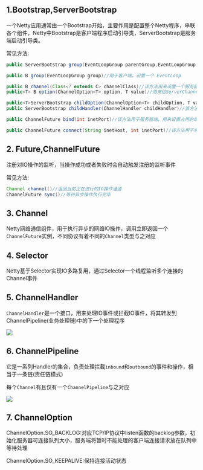 ## 1.Bootstrap,ServerBootstrap

一个Netty应用通常由一个Bootstrap开始，主要作用是配置整个Netty程序，串联各个组件，Netty中Bootstrap是客户端程序启动引导类，ServerBootstrap是服务端启动引导类。

常见方法:
```java
public ServerBootstrap group(EventLoopGroup parentGroup,EventLoopGroup childGroup)//用于服务器端，设置两个EventLoop

public B group(EventLoopGroup group)//用于客户端，设置一个 EventLoop

public B channel(Class<? extends C> channelClass)//该方法用来设置一个服务器端的通道实现
public<T> B option(ChannelOption<T> option, T value)//用来给ServerChannel添加配置

public<T>ServerBootstrap childOption(ChannelOption<T> childOption, T value)//用来给接收到的通道添加配置
public ServerBootstrap childHandler(ChannelHandler childHandler)//该方法用来设置业务处理类（自定义的handler)

public ChannelFuture bind(int inetPort)//该方法用于服务器端，用来设置占用的端口号

public ChannelFuture connect(String inetHost, int inetPort)//该方法用于客户端，用来连接服务器端

```

## 2. Future,ChannelFuture
   
注册对IO操作的监听，当操作成功或者失败时会自动触发注册的监听事件

常见方法:
```java
Channel channel()//返回当前正在进行的IO操作通道
ChannelFuture sync()//等待异步操作执行完毕
```

## 3. Channel

Netty网络通信组件，用于执行异步的网络IO操作，调用立即返回一个`ChannelFuture`实例，不同协议有着不同的`Channel`类型与之对应

## 4. Selector

Netty基于Selector实现IO多路复用，通过Selector一个线程监听多个连接的Channel事件

## 5. ChannelHandler

`ChannelHandler`是一个接口，用来处理IO事件或拦截IO事件，将其转发到ChannelPipeline(业务处理链)中的下一个处理程序

![](https://community-header-1306990603.cos.ap-guangzhou.myqcloud.com/20220111234505.png)

## 6. ChannelPipeline
它是一系列Handler的集合，负责处理拦截`inbound`和`outbound`的事件和操作，相当于一条链(责任链模式)

每个`Channel`有且仅有一个`ChannelPipeline`与之对应

![](https://community-header-1306990603.cos.ap-guangzhou.myqcloud.com/20220111234947.png)

## 7. ChannelOption

ChannelOption.SO_BACKLOG:对应TCP/IP协议中listen函数的backlog参数，初始化服务器可连接队列大小，服务端将暂时不能处理的客户端连接请求放在队列中等待处理

ChannelOption.SO_KEEPALIVE:保持连接活动状态

